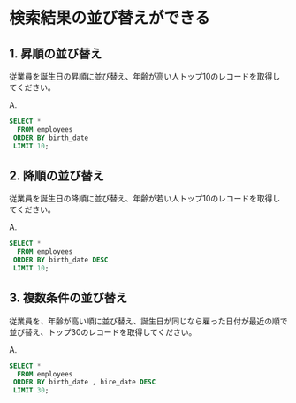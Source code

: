 # 検索結果の並び替えができる

## 1. 昇順の並び替え

従業員を誕生日の昇順に並び替え、年齢が高い人トップ10のレコードを取得してください。

A.
```sql
SELECT * 
  FROM employees 
 ORDER BY birth_date 
 LIMIT 10;
```

## 2. 降順の並び替え

従業員を誕生日の降順に並び替え、年齢が若い人トップ10のレコードを取得してください。

A.
```sql
SELECT * 
  FROM employees 
 ORDER BY birth_date DESC 
 LIMIT 10;
```

## 3. 複数条件の並び替え

従業員を、年齢が高い順に並び替え、誕生日が同じなら雇った日付が最近の順で並び替え、トップ30のレコードを取得してください。

A.
```sql
SELECT * 
  FROM employees 
 ORDER BY birth_date , hire_date DESC 
 LIMIT 30;
```